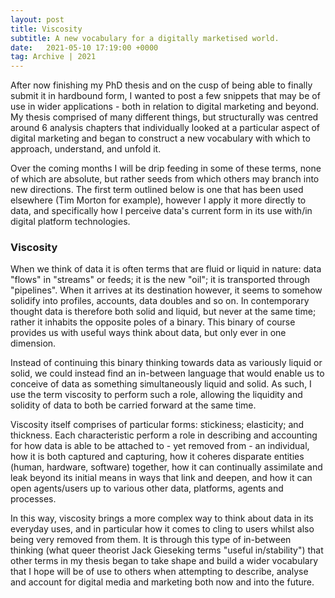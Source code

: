 ```yaml
---
layout: post
title: Viscosity
subtitle: A new vocabulary for a digitally marketised world.
date:   2021-05-10 17:19:00 +0000
tag: Archive | 2021
---
```


After now finishing my PhD thesis and on the cusp of being able to finally submit it in hardbound form, I wanted to post a few snippets that may be of use in wider applications - both in relation to digital marketing and beyond. My thesis comprised of many different things, but structurally was centred around 6 analysis chapters that individually looked at a particular aspect of digital marketing and began to construct a new vocabulary with which to approach, understand, and unfold it.

Over the coming months I will be drip feeding in some of these terms, none of which are absolute, but rather seeds from which others may branch into new directions. The first term outlined below is one that has been used elsewhere (Tim Morton for example), however I apply it more directly to data, and specifically how I perceive data's current form in its use with/in digital platform technologies.

### Viscosity

 When we think of data it is often  terms that are fluid or liquid in nature: data "flows" in "streams" or feeds; it is the new "oil"; it is transported through "pipelines". When it arrives at its destination however, it seems to somehow solidify into profiles, accounts, data doubles and so on. In contemporary thought data is therefore both solid and liquid, but never at the same time; rather it inhabits the opposite poles of a binary. This binary of course provides us with useful ways think about data, but only ever in one dimension.

 Instead of continuing this binary thinking towards data as variously liquid or solid, we could instead find an in-between language that would enable us to conceive of data as something simultaneously liquid and solid. As such, I use the term viscosity to perform such a role, allowing the liquidity and solidity of data to both be carried forward at the same time.

Viscosity itself comprises of particular forms: stickiness; elasticity; and thickness. Each characteristic perform a role in describing and accounting for how data is able to be attached to - yet removed from - an individual, how it is both captured and capturing, how it coheres disparate entities (human, hardware, software) together, how it can continually assimilate and leak beyond its initial means in ways that link and deepen, and how it can open agents/users up to various other data, platforms, agents and processes.

In this way, viscosity brings a more complex way to think about data in its everyday uses, and in particular how it comes to cling to users whilst also being very removed from them. It is through this type of in-between thinking (what queer theorist Jack Gieseking terms "useful in/stability") that other terms in my thesis began to take shape and build a wider vocabulary that I hope will be of use to others when attempting to describe, analyse and account for digital media and marketing both now and into the future.
